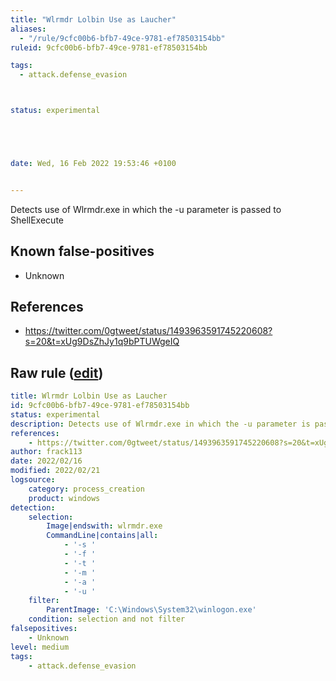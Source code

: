 ```yaml
---
title: "Wlrmdr Lolbin Use as Laucher"
aliases:
  - "/rule/9cfc00b6-bfb7-49ce-9781-ef78503154bb"
ruleid: 9cfc00b6-bfb7-49ce-9781-ef78503154bb

tags:
  - attack.defense_evasion



status: experimental





date: Wed, 16 Feb 2022 19:53:46 +0100


---
```


Detects use of Wlrmdr.exe in which the -u parameter is passed to ShellExecute

<!--more-->


## Known false-positives

* Unknown



## References

* https://twitter.com/0gtweet/status/1493963591745220608?s=20&t=xUg9DsZhJy1q9bPTUWgeIQ


## Raw rule ([edit](https://github.com/SigmaHQ/sigma/edit/master/rules/windows/process_creation/proc_creation_win_lolbin_wlrmdr.yml))
```yaml
title: Wlrmdr Lolbin Use as Laucher
id: 9cfc00b6-bfb7-49ce-9781-ef78503154bb
status: experimental
description: Detects use of Wlrmdr.exe in which the -u parameter is passed to ShellExecute
references:
    - https://twitter.com/0gtweet/status/1493963591745220608?s=20&t=xUg9DsZhJy1q9bPTUWgeIQ
author: frack113
date: 2022/02/16
modified: 2022/02/21
logsource:
    category: process_creation
    product: windows
detection:
    selection:
        Image|endswith: wlrmdr.exe
        CommandLine|contains|all:
            - '-s '
            - '-f '
            - '-t '
            - '-m '
            - '-a '
            - '-u '
    filter:
        ParentImage: 'C:\Windows\System32\winlogon.exe'
    condition: selection and not filter
falsepositives:
    - Unknown
level: medium
tags:
    - attack.defense_evasion

```

